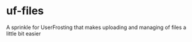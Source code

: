 # uf-files
A sprinkle for UserFrosting that makes uploading and managing of files a little bit easier
